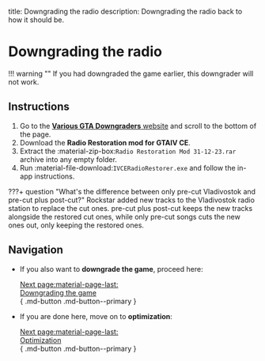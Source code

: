 title: Downgrading the radio
description: Downgrading the radio back to how it should be.

# Downgrading the radio

!!! warning ""
    If you had downgraded the game earlier, this downgrader will not work.

<h2>Instructions</h2>

1. Go to the [**Various GTA Downgraders** website](http://downgraders.rockstarvision.com/) and scroll to the bottom of the page.
2. Download the **Radio Restoration mod for GTAIV CE**.
3. Extract the :material-zip-box:`Radio Restoration Mod 31-12-23.rar` archive into any empty folder.
4. Run :material-file-download:`IVCERadioRestorer.exe` and follow the in-app instructions.

???+ question "What's the difference between only pre-cut Vladivostok and pre-cut plus post-cut?"
    Rockstar added new tracks to the Vladivostok radio station to replace the cut ones. pre-cut plus post-cut keeps the new tracks alongside the restored cut ones, while only pre-cut songs cuts the new ones out, only keeping the restored ones.

<h2>Navigation</h2>

<div class="grid cards" markdown>

- If you also want to **downgrade the game**, proceed here:

     [Next page:material-page-last:<br>Downgrading the game</br>](downgrading-the-game.md){ .md-button .md-button--primary }

- If you are done here, move on to **optimization**:

     [Next page:material-page-last:<br>Optimization</br>](../optimization.md){ .md-button .md-button--primary }

</div>
